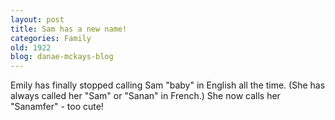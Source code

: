 ```yaml
---
layout: post
title: Sam has a new name!
categories: Family
old: 1922
blog: danae-mckays-blog
---
```

Emily has finally stopped calling Sam "baby" in English all the time. (She has always called her "Sam" or "Sanan" in French.) She now calls her "Sanamfer" - too cute!